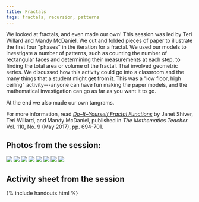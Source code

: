 ```yaml
---
title: Fractals
tags: fractals, recursion, patterns
---
```


We looked at fractals, and even made our own!
This session was led by Teri Willard and Mandy McDaniel.
We cut and folded pieces of paper to illustrate the first four "phases"
in the iteration for a fractal.
We used our models to investigate a number of patterns,
such as counting the number of rectangular faces and determining their measurements at each step,
to finding the total area or volume of the fractal.
That involved geometric series.
We discussed how this activity could go into a classroom and the many things
that a student might get from it.
This was a "low floor, high ceiling" activity---anyone can have fun making the paper models,
and the mathematical investigation can go as far as you want it to go.

At the end we also made our own tangrams.

For more information, read
<i><a href="https://www.jstor.org/stable/10.5951/mathteacher.110.9.0694">Do–It–Yourself Fractal Functions</a></i>
by Janet Shiver, Teri Willard, and Mandy McDaniel,
published in <i>The Mathematics Teacher</i>
Vol. 110, No. 9 (May 2017), pp. 694-701.


## Photos from the session:
<img src="/assets/bmtc-photos/IMG_1594.JPG" />
<img src="/assets/bmtc-photos/IMG_1595.JPG" />
<img src="/assets/bmtc-photos/IMG_1596.JPG" />
<img src="/assets/bmtc-photos/IMG_1597.JPG" />
<img src="/assets/bmtc-photos/IMG_1598.JPG" />
<img src="/assets/bmtc-photos/IMG_1599.JPG" />
<img src="/assets/bmtc-photos/IMG_1600.JPG" />
<img src="/assets/bmtc-photos/IMG_1601.JPG" />

## Activity sheet from the session

{% include handouts.html %}

